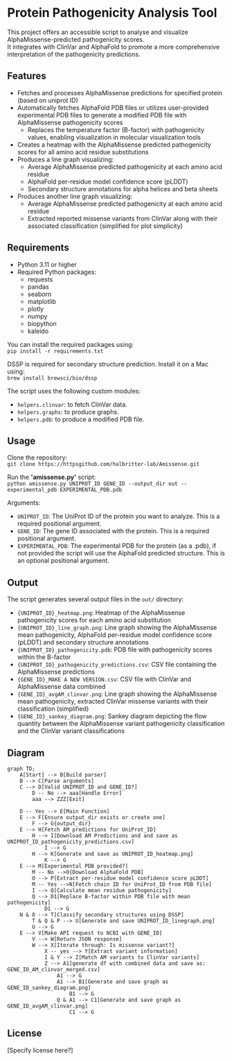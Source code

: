 

# Protein Pathogenicity Analysis Tool

This project offers an accessible script to analyse and visualize AlphaMissense-predicted pathogenicity scores. \
It integrates with ClinVar and AlphaFold to promote a more comprehensive interpretation of the pathogenicity predictions.

## Features

- Fetches and processes AlphaMissense predictions for specified protein (based on uniprot ID)
- Automatically fetches AlphaFold PDB files or utilizes user-provided experimental PDB files to generate a modified PDB file with AlphaMissense pathogenicity scores
  - Replaces the temperature factor (B-factor) with pathogenicity values, enabling visualization in molecular visualization tools
- Creates a heatmap with the AlphaMissense predicted pathogenicity scores for all amino acid residue substitutions
- Produces a line graph visualizing:
  - Average AlphaMissense predicted pathogenicity at each amino acid residue
  - AlphaFold per-residue model confidence score (pLDDT)
  - Secondary structure annotations for alpha helices and beta sheets
- Produces another line graph visualizing:
  - Average AlphaMissense predicted pathogenicity at each amino acid residue
  - Extracted reported missense variants from ClinVar along with their associated classification (simplified for plot simplicity)


## Requirements

- Python 3.11 or higher
- Required Python packages:
  - requests 
  - pandas 
  - seaborn 
  - matplotlib 
  - plotly 
  - numpy 
  - biopython 
  - kaleido

You can install the required packages using: \
`pip install -r requirements.txt`

DSSP is required for secondary structure prediction. Install it on a Mac using: \
`brew install brewsci/bio/dssp`

The script uses the following custom modules:
  - `helpers.clinvar`: to fetch ClinVar data. 
  - `helpers.graphs`: to produce graphs. 
  - `helpers.pdb`: to produce a modified PDB file. 


## Usage
Clone the repository: \
`git clone https://httpsgithub.com/halbritter-lab/Amissense.git`

Run the **'amissense.py'** script: \
`python amissense.py UNIPROT_ID GENE_ID --output_dir out --experimental_pdb EXPERIMENTAL_PDB.pdb`

Arguments:
- `UNIPROT_ID`: The UniProt ID of the protein you want to analyze. This is a required positional argument.
- `GENE_ID`: The gene ID associated with the protein. This is a required positional argument.
- `EXPERIMENTAL_PDB`: The experimental PDB for the protein (as a .pdb), if not provided the script will use the AlphaFold predicted structure. This is an optional positional argument.

## Output

The script generates several output files in the `out/` directory:

- `{UNIPROT_ID}_heatmap.png`: Heatmap of the AlphaMissense pathogenicity scores for each amino acid substitution
- `{UNIPROT_ID}_line_graph.png`: Line graph showing the AlphaMissense mean pathogenicity, AlphaFold per-residue model confidence score (pLDDT) and secondary structure annotations
- `{UNIPROT_ID}_pathogenicity.pdb`: PDB file with pathogenicity scores within the B-factor
- `{UNIPROT_ID}_pathogenicity_predictions.csv`: CSV file containing the AlphaMissense predictions
- `{GENE_ID}_MAKE A NEW VERSION.csv`: CSV file with ClinVar and AlphaMissense data combined
- `{GENE_ID}_avgAM_clinvar.png`: Line graph showing the AlphaMissense mean pathogenicity, extracted ClinVar missense variants with their classification (simplified)
- `{GENE_ID}_sankey_diagram.png`: Sankey diagram depicting the flow quantity between the AlphaMissense variant pathogenicity classification and the ClinVar variant classifications


## Diagram

```mermaid
graph TD;
    A[Start] --> B[Build parser]
    B --> C[Parse arguments]
    C --> D[Valid UNIPROT_ID and GENE_ID?]
        D -- No --> aaa[Handle Error]
        aaa --> ZZZ[Exit]
        
    D -- Yes --> E[Main Function]
    E --> F[Ensure output_dir exists or create one]
        F --> G{output_dir}
    E --> H[Fetch AM predictions for UniProt_ID]
        H --> I[Download AM Predictions and and save as UNIPROT_ID_pathogenicity_predictions.csv]
            I --> G
        H --> K[Generate and save as UNIPROT_ID_heatmap.png]
            K --> G
    E --> M[Experimental PDB provided?]
        M -- No -->O[Download AlphaFold PDB]
        O --> P[Extract per-residue model confidence score pLDDT]
        M -- Yes -->N[Fetch chain ID for UniProt_ID from PDB file]
        I --> Q[Calculate mean residue pathogenicity]
        Q --> D1[Replace B-factor within PDB file with mean pathogenicity]
            D1 --> G
    N & O --> T[Classify secondary structures using DSSP]
        T & Q & P --> U[Generate and save UNIPROT_ID_linegraph.png]
        U --> G
    E --> V[Make API request to NCBI with GENE_ID]
        V --> W[Return JSON response]
        W --> X[Iterate through: Is missense variant?]
            X -- yes --> Y[Extract variant information]
            I & Y --> Z[Match AM variants to ClinVar variants]
            Z --> A1[generate df with combined data and save as: GENE_ID_AM_clinvar_merged.csv]
                A1 --> G
                A1 --> B1[Generate and save graph as GENE_ID_sankey_diagram.png]
                    B1 --> G
                Q & A1 --> C1[Generate and save graph as GENE_ID_avgAM_clinvar.png]
                    C1 --> G
```

## License
[Specify license here?]



